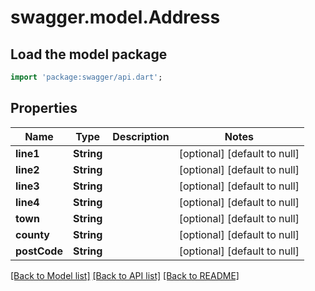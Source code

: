 # swagger.model.Address

## Load the model package
```dart
import 'package:swagger/api.dart';
```

## Properties
Name | Type | Description | Notes
------------ | ------------- | ------------- | -------------
**line1** | **String** |  | [optional] [default to null]
**line2** | **String** |  | [optional] [default to null]
**line3** | **String** |  | [optional] [default to null]
**line4** | **String** |  | [optional] [default to null]
**town** | **String** |  | [optional] [default to null]
**county** | **String** |  | [optional] [default to null]
**postCode** | **String** |  | [optional] [default to null]

[[Back to Model list]](../README.md#documentation-for-models) [[Back to API list]](../README.md#documentation-for-api-endpoints) [[Back to README]](../README.md)


